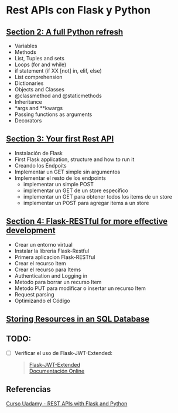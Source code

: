 # Rest APIs con Flask y Python

## [Section 2: A full Python refresh](section_2_a_full_python_review.md)

* Variables
* Methods
* List, Tuples and sets
* Loops (for and while)
* if statement (if XX [not] in, elif, else)
* List comprehension
* Dictionaries
* Objects and Classes
* @classmethod and @staticmethods
* Inheritance
* *args and **kwargs
* Passing functions as arguments
* Decorators

## [Section 3: Your first Rest API](section_3_your_first_rest_api.md)

* Instalación de Flask
* First Flask application, structure and how to run it
* Creando los Endpoits
* Implementar un GET simple sin argumentos
* Implementar el resto de los endpoints
    * implementar un simple POST
    * implementar un GET de un store específico
    * implementar un GET para obtener todos los items de un store
    * implementar un POST para agregar items a un store

## [Section 4: Flask-RESTful for more effective development](section_4_flask_restful.md)

* Crear un entorno virtual
* Instalar la libreria Flask-Restful
* Primera aplicacion Flask-RESTful
* Crear el recurso Item
* Crear el recurso para Items
* Authentication and Logging in
* Metodo para borrar un recurso Item
* Metodo PUT para modificar o insertar un recurso Item
* Request parsing
* Optimizando el Código

## [Storing Resources in an SQL Database](section_5_storing_resources_in_db.md)

## TODO:

- [ ] Verificar el uso de Flask-JWT-Extended:
    > [Flask-JWT-Extended](https://github.com/vimalloc/flask-jwt-extended)  
    > [Documentación Online](http://flask-jwt-extended.readthedocs.io/en/latest/)

## Referencias

[Curso Uadamy - REST APIs with Flask and Python](https://www.udemy.com/rest-api-flask-and-python/learn/v4/content)
